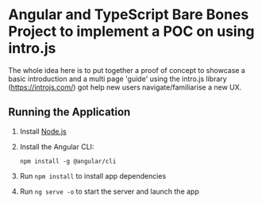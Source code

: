 # Angular and TypeScript Bare Bones Project to implement a POC on using intro.js

The whole idea here is to put together a proof of concept to showcase a basic introduction and a multi page 'guide' using the intro.js library (https://introjs.com/) got help new users navigate/familiarise a new UX.

## Running the Application

1. Install [Node.js](http://nodejs.org)

1. Install the Angular CLI:

    `npm install -g @angular/cli`

1. Run `npm install` to install app dependencies

1. Run `ng serve -o` to start the server and launch the app
